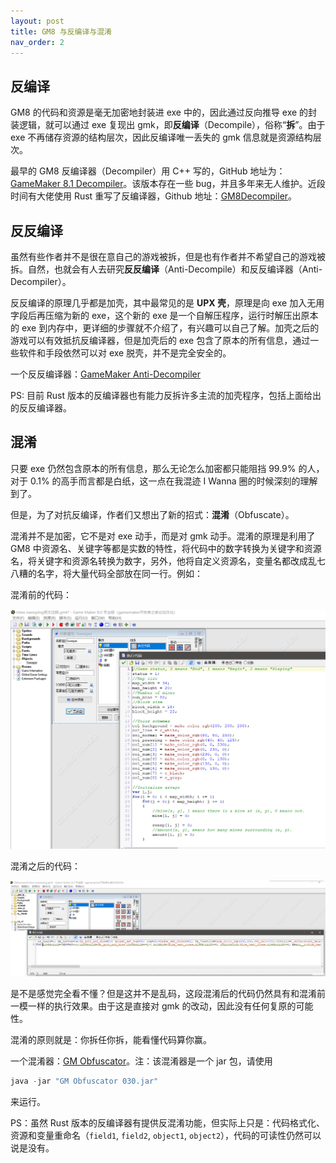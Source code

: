 ```yaml
---
layout: post
title: GM8 与反编译与混淆
nav_order: 2
---
```


## 反编译

GM8 的代码和资源是毫无加密地封装进 exe 中的，因此通过反向推导 exe 的封装逻辑，就可以通过 exe 复现出 gmk，即**反编译**（Decompile），俗称“**拆**”。由于 exe 不再储存资源的结构层次，因此反编译唯一丢失的 gmk 信息就是资源结构层次。

最早的 GM8 反编译器（Decompiler）用 C++ 写的，GitHub 地址为：[GameMaker 8.1 Decompiler](https://github.com/WastedMeerkat/gm81decompiler)。该版本存在一些 bug，并且多年来无人维护。近段时间有大佬使用 Rust 重写了反编译器，Github 地址：[GM8Decompiler](https://github.com/OpenGM8/GM8Decompiler)。

## 反反编译

虽然有些作者并不是很在意自己的游戏被拆，但是也有作者并不希望自己的游戏被拆。自然，也就会有人去研究**反反编译**（Anti-Decompile）和反反编译器（Anti-Decompiler）。

反反编译的原理几乎都是加壳，其中最常见的是 **UPX 壳**，原理是向 exe 加入无用字段后再压缩为新的 exe，这个新的 exe 是一个自解压程序，运行时解压出原本的 exe 到内存中，更详细的步骤就不介绍了，有兴趣可以自己了解。加壳之后的游戏可以有效抵抗反编译器，但是加壳后的 exe 包含了原本的所有信息，通过一些软件和手段依然可以对 exe 脱壳，并不是完全安全的。

一个反反编译器：[GameMaker Anti-Decompiler](https://iwbte-nikaple-edition-1255674901.cos.ap-guangzhou.myqcloud.com/engine/anti-decompiler.zip)

PS: 目前 Rust 版本的反编译器也有能力反拆许多主流的加壳程序，包括上面给出的反反编译器。

## 混淆

只要 exe 仍然包含原本的所有信息，那么无论怎么加密都只能阻挡 99.9% 的人，对于 0.1% 的高手而言都是白纸，这一点在我混迹 I Wanna 圈的时候深刻的理解到了。

但是，为了对抗反编译，作者们又想出了新的招式：**混淆**（Obfuscate）。

混淆并不是加密，它不是对 exe 动手，而是对 gmk 动手。混淆的原理是利用了 GM8 中资源名、关键字等都是实数的特性，将代码中的数字转换为关键字和资源名，将关键字和资源名转换为数字，另外，他将自定义资源名，变量名都改成乱七八糟的名字，将大量代码全部放在同一行。例如：

混淆前的代码：

![Obfuscate](/assets/images/decompile/obfuscate.png)

混淆之后的代码：

![Obfuscate Result](/assets/images/decompile/obfuscate_result.png)

是不是感觉完全看不懂？但是这并不是乱码，这段混淆后的代码仍然具有和混淆前一模一样的执行效果。由于这是直接对 gmk 的改动，因此没有任何复原的可能性。

混淆的原则就是：你拆任你拆，能看懂代码算你赢。

一个混淆器：[GM Obfuscator](https://iwbte-nikaple-edition-1255674901.cos.ap-guangzhou.myqcloud.com/engine/GM%20Obfuscator%20030.jar)。注：该混淆器是一个 jar 包，请使用

```c
java -jar "GM Obfuscator 030.jar"
```

来运行。

PS：虽然 Rust 版本的反编译器有提供反混淆功能，但实际上只是：代码格式化、资源和变量重命名（`field1`, `field2`, `object1`, `object2`），代码的可读性仍然可以说是没有。
